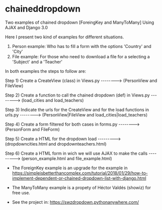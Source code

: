 # chaineddropdown
Two examples of chained dropdown [ForeingKey and ManyToMany]
Using AJAX and Django 3.0

Here I present two kind of examples for different situations.
1) Person example: Who has to fill a form with the options 'Country' and 'City'
2) File example: For those who need to download a file for a selecting a 'Subject' and a 'Teacher'

In both examples the steps to follow are:

Step 1) Create a CreateView (class) in Views.py --------> (PersonView and FileView)

Step 2) Create a function to call the chained dropdown (def) in Views.py --------> (load_cities and load_teachers)

Step 3) Indicate the urls for the CreateView and for the load functions in urls.py --------> (PersonView|FileView and load_cities|load_teachers)

Step 4) Create a form filtered for both cases in forms.py --------> (PersonForm and FileForm)

Step 5) Create a HTML for the dropdown load ---------> (dropdowncities.html and dropdownteachers.html)

Step 6) Create a HTML form in wich we will use AJAX to make the calls ---------> (person_example.html and file_example.html)


* The ForeignKey example is an upgrade for the example in 
https://simpleisbetterthancomplex.com/tutorial/2018/01/29/how-to-implement-dependent-or-chained-dropdown-list-with-django.html

* The ManyToMany example is a propety of Héctor Valdés (showiz) for free use. 

* See the project in: 
https://swzdropdown.pythonanywhere.com/
